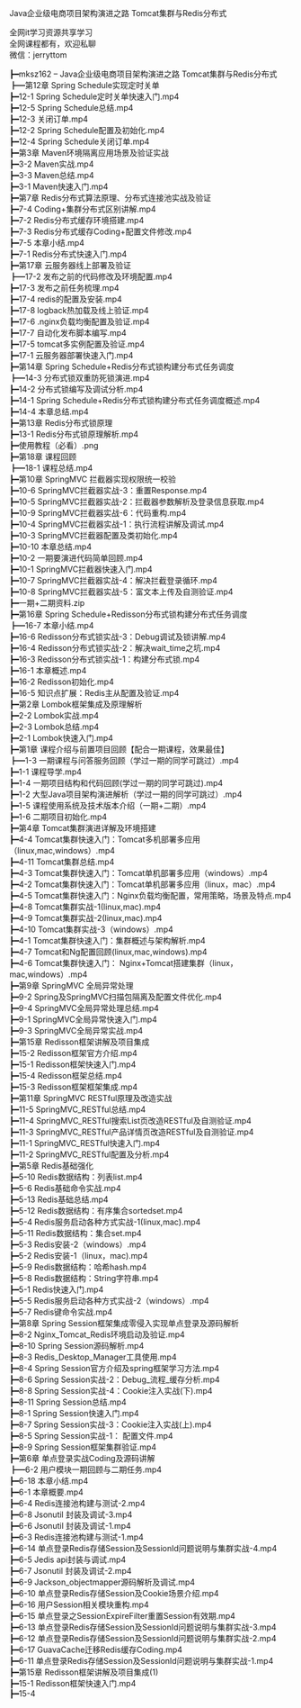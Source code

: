 Java企业级电商项目架构演进之路 Tomcat集群与Redis分布式

全网it学习资源共享学习<br>全网课程都有，欢迎私聊<br>微信：jerryttom<br>

┣━mksz162 – Java企业级电商项目架构演进之路 Tomcat集群与Redis分布式<br> ┣━第12章 Spring Schedule实现定时关单<br> ┣━12-1 Spring Schedule定时关单快速入门.mp4<br> ┣━12-5 Spring Schedule总结.mp4<br> ┣━12-3 关闭订单.mp4<br> ┣━12-2 Spring Schedule配置及初始化.mp4<br> ┣━12-4 Spring Schedule关闭订单.mp4<br> ┣━第3章 Maven环境隔离应用场景及验证实战<br> ┣━3-2 Maven实战.mp4<br> ┣━3-3 Maven总结.mp4<br> ┣━3-1 Maven快速入门.mp4<br> ┣━第7章 Redis分布式算法原理、分布式连接池实战及验证<br> ┣━7-4 Coding+集群分布式区别讲解.mp4<br> ┣━7-2 Redis分布式缓存环境搭建.mp4<br> ┣━7-3 Redis分布式缓存Coding+配置文件修改.mp4<br> ┣━7-5 本章小结.mp4<br> ┣━7-1 Redis分布式快速入门.mp4<br> ┣━第17章 云服务器线上部署及验证<br> ┣━17-2 发布之前的代码修改及环境配置.mp4<br> ┣━17-3 发布之前任务梳理.mp4<br> ┣━17-4 redis的配置及安装.mp4<br> ┣━17-8 logback热加载及线上验证.mp4<br> ┣━17-6 .nginx负载均衡配置及验证.mp4<br> ┣━17-7 自动化发布脚本编写.mp4<br> ┣━17-5 tomcat多实例配置及验证.mp4<br> ┣━17-1 云服务器部署快速入门.mp4<br> ┣━第14章 Spring Schedule+Redis分布式锁构建分布式任务调度<br> ┣━14-3 分布式锁双重防死锁演进.mp4<br> ┣━14-2 分布式锁编写及调试分析.mp4<br> ┣━14-1 Spring Schedule+Redis分布式锁构建分布式任务调度概述.mp4<br> ┣━14-4 本章总结.mp4<br> ┣━第13章 Redis分布式锁原理<br> ┣━13-1 Redis分布式锁原理解析.mp4<br> ┣━使用教程（必看）.png<br> ┣━第18章 课程回顾<br> ┣━18-1 课程总结.mp4<br> ┣━第10章 SpringMVC 拦截器实现权限统一校验<br> ┣━10-6 SpringMVC拦截器实战-3：重置Response.mp4<br> ┣━10-5 SpringMVC拦截器实战-2：拦截器参数解析及登录信息获取.mp4<br> ┣━10-9 SpringMVC拦截器实战-6：代码重构.mp4<br> ┣━10-4 SpringMVC拦截器实战-1：执行流程讲解及调试.mp4<br> ┣━10-3 SpringMVC拦截器配置及类初始化.mp4<br> ┣━10-10 本章总结.mp4<br> ┣━10-2 一期要演进代码简单回顾.mp4<br> ┣━10-1 SpringMVC拦截器快速入门.mp4<br> ┣━10-7 SpringMVC拦截器实战-4：解决拦截登录循环.mp4<br> ┣━10-8 SpringMVC拦截器实战-5：富文本上传及自测验证.mp4<br> ┣━一期+二期资料.zip<br> ┣━第16章 Spring Schedule+Redisson分布式锁构建分布式任务调度<br> ┣━16-7 本章小结.mp4<br> ┣━16-6 Redisson分布式锁实战-3：Debug调试及锁讲解.mp4<br> ┣━16-4 Redisson分布式锁实战-2：解决wait_time之坑.mp4<br> ┣━16-3 Redisson分布式锁实战-1：构建分布式锁.mp4<br> ┣━16-1 本章概述.mp4<br> ┣━16-2 Redisson初始化.mp4<br> ┣━16-5 知识点扩展：Redis主从配置及验证.mp4<br> ┣━第2章 Lombok框架集成及原理解析<br> ┣━2-2 Lombok实战.mp4<br> ┣━2-3 Lombok总结.mp4<br> ┣━2-1 Lombok快速入门.mp4<br> ┣━第1章 课程介绍与前置项目回顾【配合一期课程，效果最佳】<br> ┣━1-3 一期课程与问答服务回顾（学过一期的同学可跳过）.mp4<br> ┣━1-1 课程导学.mp4<br> ┣━1-4 一期项目结构和代码回顾(学过一期的同学可跳过).mp4<br> ┣━1-2 大型Java项目架构演进解析（学过一期的同学可跳过）.mp4<br> ┣━1-5 课程使用系统及技术版本介绍（一期+二期）.mp4<br> ┣━1-6 二期项目初始化.mp4<br> ┣━第4章 Tomcat集群演进详解及环境搭建<br> ┣━4-4 Tomcat集群快速入门：Tomcat多机部署多应用（linux,mac,windows）.mp4<br> ┣━4-11 Tomcat集群总结.mp4<br> ┣━4-3 Tomcat集群快速入门：Tomcat单机部署多应用（windows）.mp4<br> ┣━4-2 Tomcat集群快速入门：Tomcat单机部署多应用（linux，mac）.mp4<br> ┣━4-5 Tomcat集群快速入门：Nginx负载均衡配置，常用策略，场景及特点.mp4<br> ┣━4-8 Tomcat集群实战-1(linux,mac).mp4<br> ┣━4-9 Tomcat集群实战-2(linux,mac).mp4<br> ┣━4-10 Tomcat集群实战-3（windows）.mp4<br> ┣━4-1 Tomcat集群快速入门：集群概述与架构解析.mp4<br> ┣━4-7 Tomcat和Ng配置回顾(linux,mac,windows).mp4<br> ┣━4-6 Tomcat集群快速入门： Nginx+Tomcat搭建集群（linux，mac,windows）.mp4<br> ┣━第9章 SpringMVC 全局异常处理<br> ┣━9-2 Spring及SpringMVC扫描包隔离及配置文件优化.mp4<br> ┣━9-4 SpringMVC全局异常处理总结.mp4<br> ┣━9-1 SpringMVC全局异常快速入门.mp4<br> ┣━9-3 SpringMVC全局异常实战.mp4<br> ┣━第15章 Redisson框架讲解及项目集成<br> ┣━15-2 Redisson框架官方介绍.mp4<br> ┣━15-1 Redisson框架快速入门.mp4<br> ┣━15-4 Redisson框架总结.mp4<br> ┣━15-3 Redisson框架框架集成.mp4<br> ┣━第11章 SpringMVC RESTful原理及改造实战<br> ┣━11-5 SpringMVC_RESTful总结.mp4<br> ┣━11-4 SpringMVC_RESTful搜索List页改造RESTful及自测验证.mp4<br> ┣━11-3 SpringMVC_RESTful产品详情页改造RESTful及自测验证.mp4<br> ┣━11-1 SpringMVC_RESTful快速入门.mp4<br> ┣━11-2 SpringMVC_RESTful配置及分析.mp4<br> ┣━第5章 Redis基础强化<br> ┣━5-10 Redis数据结构：列表list.mp4<br> ┣━5-6 Redis基础命令实战.mp4<br> ┣━5-13 Redis基础总结.mp4<br> ┣━5-12 Redis数据结构：有序集合sortedset.mp4<br> ┣━5-4 Redis服务启动各种方式实战-1(linux,mac).mp4<br> ┣━5-11 Redis数据结构：集合set.mp4<br> ┣━5-3 Redis安装-2（windows）.mp4<br> ┣━5-2 Redis安装-1（linux，mac).mp4<br> ┣━5-9 Redis数据结构：哈希hash.mp4<br> ┣━5-8 Redis数据结构：String字符串.mp4<br> ┣━5-1 Redis快速入门.mp4<br> ┣━5-5 Redis服务启动各种方式实战-2（windows）.mp4<br> ┣━5-7 Redis键命令实战.mp4<br> ┣━第8章 Spring Session框架集成零侵入实现单点登录及源码解析<br> ┣━8-2 Nginx_Tomcat_Redis环境启动及验证.mp4<br> ┣━8-10 Spring Session源码解析.mp4<br> ┣━8-3 Redis_Desktop_Manager工具使用.mp4<br> ┣━8-4 Spring Session官方介绍及spring框架学习方法.mp4<br> ┣━8-6 Spring Session实战-2：Debug_流程_缓存分析.mp4<br> ┣━8-8 Spring Session实战-4：Cookie注入实战(下).mp4<br> ┣━8-11 Spring Session总结.mp4<br> ┣━8-1 Spring Session快速入门.mp4<br> ┣━8-7 Spring Session实战-3：Cookie注入实战(上).mp4<br> ┣━8-5 Spring Session实战-1： 配置文件.mp4<br> ┣━8-9 Spring Session框架集群验证.mp4<br> ┣━第6章 单点登录实战Coding及源码讲解<br> ┣━6-2 用户模块一期回顾与二期任务.mp4<br> ┣━6-18 本章小结.mp4<br> ┣━6-1 本章概要.mp4<br> ┣━6-4 Redis连接池构建与测试-2.mp4<br> ┣━6-8 Jsonutil 封装及调试-3.mp4<br> ┣━6-6 Jsonutil 封装及调试-1.mp4<br> ┣━6-3 Redis连接池构建与测试-1.mp4<br> ┣━6-14 单点登录Redis存储Session及SessionId问题说明与集群实战-4.mp4<br> ┣━6-5 Jedis api封装与调试.mp4<br> ┣━6-7 Jsonutil 封装及调试-2.mp4<br> ┣━6-9 Jackson_objectmapper源码解析及调试.mp4<br> ┣━6-10 单点登录Redis存储Session及Cookie场景介绍.mp4<br> ┣━6-16 用户Session相关模块重构.mp4<br> ┣━6-15 单点登录之SessionExpireFilter重置Session有效期.mp4<br> ┣━6-13 单点登录Redis存储Session及SessionId问题说明与集群实战-3.mp4<br> ┣━6-12 单点登录Redis存储Session及SessionId问题说明与集群实战-2.mp4<br> ┣━6-17 GuavaCache迁移Redis缓存Coding.mp4<br> ┣━6-11 单点登录Redis存储Session及SessionId问题说明与集群实战-1.mp4<br> ┣━第15章 Redisson框架讲解及项目集成(1)<br> ┣━15-1 Redisson框架快速入门.mp4<br> ┣━15-4